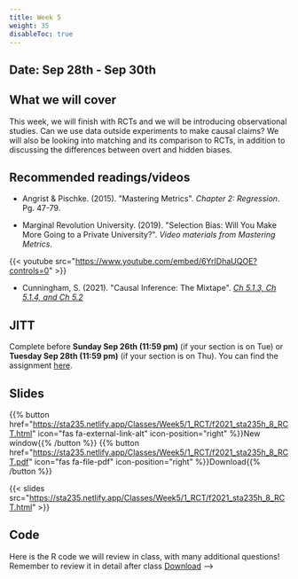 ```yaml
---
title: Week 5
weight: 35
disableToc: true
---
```


## Date: Sep 28th - Sep 30th

## What we will cover

This week, we will finish with RCTs and we will be introducing observational studies. Can we use data outside experiments to make causal claims? We will also be looking into matching and its comparison to RCTs, in addition to discussing the differences between overt and hidden biases.

## Recommended readings/videos

- Angrist & Pischke. (2015). "Mastering Metrics". *Chapter 2: Regression*. Pg. 47-79. 

- Marginal Revolution University. (2019). "Selection Bias: Will You Make More Going to a Private University?". *Video materials from Mastering Metrics*.

{{< youtube src="https://www.youtube.com/embed/6YrIDhaUQOE?controls=0" >}}

- Cunningham, S. (2021). "Causal Inference: The Mixtape". [*Ch 5.1.3, Ch 5.1.4, and Ch 5.2*](https://mixtape.scunning.com/matching-and-subclassification.html#subclassification-exercise-titanic-mathrmdata-set)


## JITT

Complete before **Sunday Sep 26th (11:59 pm)** (if your section is on Tue) or **Tuesday Sep 28th (11:59 pm)** (if your section is on Thu). You can find the assignment [here](https://forms.gle/7Y6TaDH9GYezcnmB7).

## Slides

{{% button href="https://sta235.netlify.app/Classes/Week5/1_RCT/f2021_sta235h_8_RCT.html" icon="fas fa-external-link-alt" icon-position="right" %}}New window{{% /button %}} {{% button href="https://sta235.netlify.app/Classes/Week5/1_RCT/f2021_sta235h_8_RCT.pdf" icon="fas fa-file-pdf" icon-position="right" %}}Download{{% /button %}} 

{{< slides src="https://sta235.netlify.app/Classes/Week5/1_RCT/f2021_sta235h_8_RCT.html" >}}


## Code

Here is the R code we will review in class, with many additional questions! Remember to review it in detail after class <a onclick="ga('send', 'event', 'External-Link','click','code5','0','Link');" href="https://raw.githubusercontent.com/maibennett/sta235/main/exampleSite/content/Classes/Week5/1_RCT/code/f2021_sta235h_8_RCT.R" target="_blank" class="btn btn-default">Download<i class="fas fa-code"></i></a> -->
